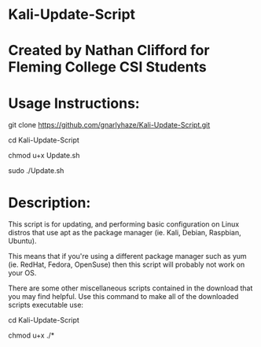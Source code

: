 # Kali-Update-Script

# Created by Nathan Clifford for Fleming College CSI Students

# Usage Instructions:
git clone https://github.com/gnarlyhaze/Kali-Update-Script.git 

cd Kali-Update-Script

chmod u+x Update.sh

sudo ./Update.sh

# Description:
This script is for updating, and performing basic configuration on Linux distros that use apt as the package manager (ie. Kali, Debian, Raspbian, Ubuntu).

This means that if you're using a different package manager such as yum (ie. RedHat, Fedora, OpenSuse) then this script will probably not work on your OS.

There are some other miscellaneous scripts contained in the download that you may find helpful. Use this command to make all of the downloaded scripts executable use:

cd Kali-Update-Script

chmod u+x ./*
